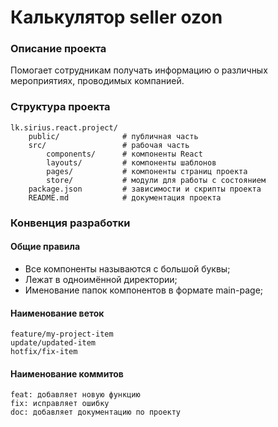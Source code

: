 # Калькулятор seller ozon

### Описание проекта
Помогает сотрудникам получать информацию о различных мероприятиях, проводимых компанией.

### Структура проекта
    lk.sirius.react.project/
        public/              # публичная часть
        src/                 # рабочая часть
            components/      # компоненты React
            layouts/         # компоненты шаблонов
            pages/           # компоненты страниц проекта
            store/           # модули для работы с состоянием
        package.json         # зависимости и скрипты проекта
        README.md            # документация проекта

### Конвенция разработки
#### Общие правила
- Все компоненты называются с большой буквы;
- Лежат в одноимённой директории;
- Именование папок компонентов в формате main-page;

#### Наименование веток
    feature/my-project-item
    update/updated-item
    hotfix/fix-item

#### Наименование коммитов
    feat: добавляет новую функцию
    fix: исправляет ошибку
    doc: добавляет документацию по проекту
